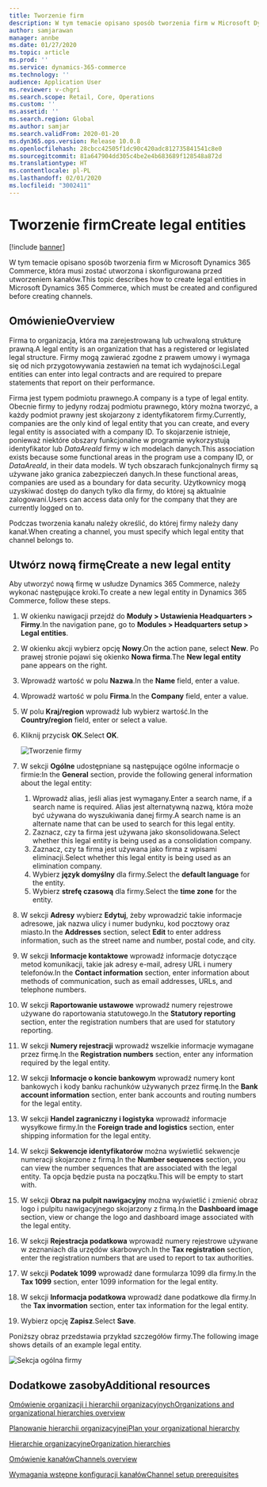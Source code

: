 ```yaml
---
title: Tworzenie firm
description: W tym temacie opisano sposób tworzenia firm w Microsoft Dynamics 365 Commerce, która musi zostać utworzona i skonfigurowana przed utworzeniem kanałów.
author: samjarawan
manager: annbe
ms.date: 01/27/2020
ms.topic: article
ms.prod: ''
ms.service: dynamics-365-commerce
ms.technology: ''
audience: Application User
ms.reviewer: v-chgri
ms.search.scope: Retail, Core, Operations
ms.custom: ''
ms.assetid: ''
ms.search.region: Global
ms.author: samjar
ms.search.validFrom: 2020-01-20
ms.dyn365.ops.version: Release 10.0.8
ms.openlocfilehash: 28cbcc42505f1dc90c420adc812735841541c8e0
ms.sourcegitcommit: 81a647904dd305c4be2e4b683689f128548a872d
ms.translationtype: HT
ms.contentlocale: pl-PL
ms.lasthandoff: 02/01/2020
ms.locfileid: "3002411"
---
```

# <a name="create-legal-entities"></a><span data-ttu-id="aecef-103">Tworzenie firm</span><span class="sxs-lookup"><span data-stu-id="aecef-103">Create legal entities</span></span>


[!include [banner](includes/banner.md)]

<span data-ttu-id="aecef-104">W tym temacie opisano sposób tworzenia firm w Microsoft Dynamics 365 Commerce, która musi zostać utworzona i skonfigurowana przed utworzeniem kanałów.</span><span class="sxs-lookup"><span data-stu-id="aecef-104">This topic describes how to create legal entities in Microsoft Dynamics 365 Commerce, which must be created and configured before creating channels.</span></span>

## <a name="overview"></a><span data-ttu-id="aecef-105">Omówienie</span><span class="sxs-lookup"><span data-stu-id="aecef-105">Overview</span></span>

<span data-ttu-id="aecef-106">Firma to organizacja, która ma zarejestrowaną lub uchwaloną strukturę prawną.</span><span class="sxs-lookup"><span data-stu-id="aecef-106">A legal entity is an organization that has a registered or legislated legal structure.</span></span> <span data-ttu-id="aecef-107">Firmy mogą zawierać zgodne z prawem umowy i wymaga się od nich przygotowywania zestawień na temat ich wydajności.</span><span class="sxs-lookup"><span data-stu-id="aecef-107">Legal entities can enter into legal contracts and are required to prepare statements that report on their performance.</span></span>

<span data-ttu-id="aecef-108">Firma jest typem podmiotu prawnego.</span><span class="sxs-lookup"><span data-stu-id="aecef-108">A company is a type of legal entity.</span></span> <span data-ttu-id="aecef-109">Obecnie firmy to jedyny rodzaj podmiotu prawnego, który można tworzyć, a każdy podmiot prawny jest skojarzony z identyfikatorem firmy.</span><span class="sxs-lookup"><span data-stu-id="aecef-109">Currently, companies are the only kind of legal entity that you can create, and every legal entity is associated with a company ID.</span></span> <span data-ttu-id="aecef-110">To skojarzenie istnieje, ponieważ niektóre obszary funkcjonalne w programie wykorzystują identyfikator lub *DataAreaId* firmy w ich modelach danych.</span><span class="sxs-lookup"><span data-stu-id="aecef-110">This association exists because some functional areas in the program use a company ID, or *DataAreaId*, in their data models.</span></span> <span data-ttu-id="aecef-111">W tych obszarach funkcjonalnych firmy są używane jako granica zabezpieczeń danych.</span><span class="sxs-lookup"><span data-stu-id="aecef-111">In these functional areas, companies are used as a boundary for data security.</span></span> <span data-ttu-id="aecef-112">Użytkownicy mogą uzyskiwać dostęp do danych tylko dla firmy, do której są aktualnie zalogowani.</span><span class="sxs-lookup"><span data-stu-id="aecef-112">Users can access data only for the company that they are currently logged on to.</span></span> 

<span data-ttu-id="aecef-113">Podczas tworzenia kanału należy określić, do której firmy należy dany kanał.</span><span class="sxs-lookup"><span data-stu-id="aecef-113">When creating a channel, you must specify which legal entity that channel belongs to.</span></span>

## <a name="create-a-new-legal-entity"></a><span data-ttu-id="aecef-114">Utwórz nową firmę</span><span class="sxs-lookup"><span data-stu-id="aecef-114">Create a new legal entity</span></span>

<span data-ttu-id="aecef-115">Aby utworzyć nową firmę w usłudze Dynamics 365 Commerce, należy wykonać następujące kroki.</span><span class="sxs-lookup"><span data-stu-id="aecef-115">To create a new legal entity in Dynamics 365 Commerce, follow these steps.</span></span>

1. <span data-ttu-id="aecef-116">W okienku nawigacji przejdź do **Moduły \> Ustawienia Headquarters \> Firmy**.</span><span class="sxs-lookup"><span data-stu-id="aecef-116">In the navigation pane, go to  **Modules \> Headquarters setup \> Legal entities**.</span></span>
1. <span data-ttu-id="aecef-117">W okienku akcji wybierz opcję **Nowy**.</span><span class="sxs-lookup"><span data-stu-id="aecef-117">On the action pane, select **New**.</span></span> <span data-ttu-id="aecef-118">Po prawej stronie pojawi się okienko **Nowa firma**.</span><span class="sxs-lookup"><span data-stu-id="aecef-118">The **New legal entity** pane appears on the right.</span></span>
1. <span data-ttu-id="aecef-119">Wprowadź wartość w polu **Nazwa**.</span><span class="sxs-lookup"><span data-stu-id="aecef-119">In the **Name** field, enter a value.</span></span>
1. <span data-ttu-id="aecef-120">Wprowadź wartość w polu **Firma**.</span><span class="sxs-lookup"><span data-stu-id="aecef-120">In the **Company** field, enter a value.</span></span>
1. <span data-ttu-id="aecef-121">W polu **Kraj/region** wprowadź lub wybierz wartość.</span><span class="sxs-lookup"><span data-stu-id="aecef-121">In the **Country/region** field, enter or select a value.</span></span>
1. <span data-ttu-id="aecef-122">Kliknij przycisk **OK**.</span><span class="sxs-lookup"><span data-stu-id="aecef-122">Select **OK**.</span></span> 

   ![Tworzenie firmy](media/legal-entities.png)

1. <span data-ttu-id="aecef-124">W sekcji **Ogólne** udostępniane są następujące ogólne informacje o firmie:</span><span class="sxs-lookup"><span data-stu-id="aecef-124">In the **General** section, provide the following general information about the legal entity:</span></span> 
   1. <span data-ttu-id="aecef-125">Wprowadź alias, jeśli alias jest wymagany.</span><span class="sxs-lookup"><span data-stu-id="aecef-125">Enter a search name, if a search name is required.</span></span> <span data-ttu-id="aecef-126">Alias jest alternatywną nazwą, która może być używana do wyszukiwania danej firmy.</span><span class="sxs-lookup"><span data-stu-id="aecef-126">A search name is an alternate name that can be used to search for this legal entity.</span></span> 
   1. <span data-ttu-id="aecef-127">Zaznacz, czy ta firma jest używana jako skonsolidowana.</span><span class="sxs-lookup"><span data-stu-id="aecef-127">Select whether this legal entity is being used as a consolidation company.</span></span>
   1. <span data-ttu-id="aecef-128">Zaznacz, czy ta firma jest używana jako firma z wpisami eliminacji.</span><span class="sxs-lookup"><span data-stu-id="aecef-128">Select whether this legal entity is being used as an elimination company.</span></span> 
   1. <span data-ttu-id="aecef-129">Wybierz **język domyślny** dla firmy.</span><span class="sxs-lookup"><span data-stu-id="aecef-129">Select the **default language** for the entity.</span></span> 
   1. <span data-ttu-id="aecef-130">Wybierz **strefę czasową** dla firmy.</span><span class="sxs-lookup"><span data-stu-id="aecef-130">Select the **time zone** for the entity.</span></span>
1. <span data-ttu-id="aecef-131">W sekcji **Adresy** wybierz **Edytuj**, żeby wprowadzić takie informacje adresowe, jak nazwa ulicy i numer budynku, kod pocztowy oraz miasto.</span><span class="sxs-lookup"><span data-stu-id="aecef-131">In the **Addresses** section, select **Edit** to enter address information, such as the street name and number, postal code, and city.</span></span>
1. <span data-ttu-id="aecef-132">W sekcji **Informacje kontaktowe** wprowadź informacje dotyczące metod komunikacji, takie jak adresy e-mail, adresy URL i numery telefonów.</span><span class="sxs-lookup"><span data-stu-id="aecef-132">In the **Contact information** section, enter information about methods of communication, such as email addresses, URLs, and telephone numbers.</span></span>
1. <span data-ttu-id="aecef-133">W sekcji **Raportowanie ustawowe** wprowadź numery rejestrowe używane do raportowania statutowego.</span><span class="sxs-lookup"><span data-stu-id="aecef-133">In the **Statutory reporting** section, enter the registration numbers that are used for statutory reporting.</span></span>
1. <span data-ttu-id="aecef-134">W sekcji **Numery rejestracji** wprowadź wszelkie informacje wymagane przez firmę.</span><span class="sxs-lookup"><span data-stu-id="aecef-134">In the **Registration numbers** section, enter any information required by the legal entity.</span></span>
1. <span data-ttu-id="aecef-135">W sekcji **Informacje o koncie bankowym** wprowadź numery kont bankowych i kody banku rachunków używanych przez firmę.</span><span class="sxs-lookup"><span data-stu-id="aecef-135">In the **Bank account information** section, enter bank accounts and routing numbers for the legal entity.</span></span>
1. <span data-ttu-id="aecef-136">W sekcji **Handel zagraniczny i logistyka** wprowadź informacje wysyłkowe firmy.</span><span class="sxs-lookup"><span data-stu-id="aecef-136">In the **Foreign trade and logistics** section, enter shipping information for the legal entity.</span></span>
1. <span data-ttu-id="aecef-137">W sekcji **Sekwencje identyfikatorów** można wyświetlić sekwencje numeracji skojarzone z firmą.</span><span class="sxs-lookup"><span data-stu-id="aecef-137">In the **Number sequences** section, you can view the number sequences that are associated with the legal entity.</span></span> <span data-ttu-id="aecef-138">Ta opcja będzie pusta na początku.</span><span class="sxs-lookup"><span data-stu-id="aecef-138">This will be empty to start with.</span></span>
1. <span data-ttu-id="aecef-139">W sekcji **Obraz na pulpit nawigacyjny** można wyświetlić i zmienić obraz logo i pulpitu nawigacyjnego skojarzony z firmą.</span><span class="sxs-lookup"><span data-stu-id="aecef-139">In the **Dashboard image** section, view or change the logo and dashboard image associated with the legal entity.</span></span>
1. <span data-ttu-id="aecef-140">W sekcji **Rejestracja podatkowa** wprowadź numery rejestrowe używane w zeznaniach dla urzędów skarbowych.</span><span class="sxs-lookup"><span data-stu-id="aecef-140">In the **Tax registration** section, enter the registration numbers that are used to report to tax authorities.</span></span>
1. <span data-ttu-id="aecef-141">W sekcji **Podatek 1099** wprowadź dane formularza 1099 dla firmy.</span><span class="sxs-lookup"><span data-stu-id="aecef-141">In the **Tax 1099** section, enter 1099 information for the legal entity.</span></span>
1. <span data-ttu-id="aecef-142">W sekcji **Informacja podatkowa** wprowadź dane podatkowe dla firmy.</span><span class="sxs-lookup"><span data-stu-id="aecef-142">In the **Tax invormation** section, enter tax information for the legal entity.</span></span>
1. <span data-ttu-id="aecef-143">Wybierz opcję **Zapisz**.</span><span class="sxs-lookup"><span data-stu-id="aecef-143">Select **Save**.</span></span>

<span data-ttu-id="aecef-144">Poniższy obraz przedstawia przykład szczegółów firmy.</span><span class="sxs-lookup"><span data-stu-id="aecef-144">The following image shows details of an example legal entity.</span></span>

![Sekcja ogólna firmy](media/legal-entities-general.png)
   
## <a name="additional-resources"></a><span data-ttu-id="aecef-146">Dodatkowe zasoby</span><span class="sxs-lookup"><span data-stu-id="aecef-146">Additional resources</span></span>

[<span data-ttu-id="aecef-147">Omówienie organizacji i hierarchii organizacyjnych</span><span class="sxs-lookup"><span data-stu-id="aecef-147">Organizations and organizational hierarchies overview</span></span>](../fin-ops-core/fin-ops/organization-administration/organizations-organizational-hierarchies.md?toc=/dynamics365/commerce/toc.json)

[<span data-ttu-id="aecef-148">Planowanie hierarchii organizacyjnej</span><span class="sxs-lookup"><span data-stu-id="aecef-148">Plan your organizational hierarchy</span></span>](../fin-ops-core/fin-ops/organization-administration/plan-organizational-hierarchy.md?toc=/dynamics365/commerce/toc.json)

[<span data-ttu-id="aecef-149">Hierarchie organizacyjne</span><span class="sxs-lookup"><span data-stu-id="aecef-149">Organization hierarchies</span></span>](channels-org-hierarchies.md)

[<span data-ttu-id="aecef-150">Omówienie kanałów</span><span class="sxs-lookup"><span data-stu-id="aecef-150">Channels overview</span></span>](channels-overview.md)

[<span data-ttu-id="aecef-151">Wymagania wstępne konfiguracji kanałów</span><span class="sxs-lookup"><span data-stu-id="aecef-151">Channel setup prerequisites</span></span>](channels-prerequisites.md)
